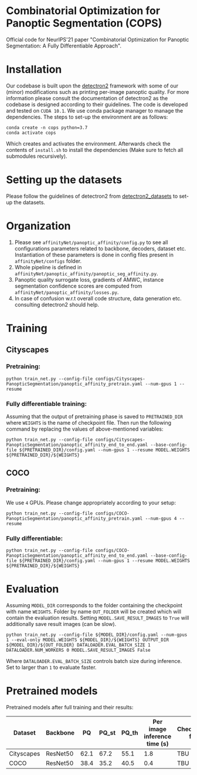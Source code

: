 

# Combinatorial Optimization for Panoptic Segmentation (COPS)
Official code for NeurIPS'21 paper "Combinatorial Optimization for Panoptic Segmentation: A Fully Differentiable Approach". 

# Installation
Our codebase is built upon the [detectron2](https://github.com/facebookresearch/detectron2) framework with some of our (minor) modifications 
such as printing per-image panoptic quality. For more information please consult the documentation of detectron2 as the codebase is designed according to their guidelines.
The code is developed and tested on `CUDA 10.1`. We use conda package manager to manage the dependencies. The steps to set-up the environment are as follows:

    conda create -n cops python=3.7
    conda activate cops

Which creates and activates the environment. Afterwards check the contents of `install.sh` to install the dependencies (Make sure to fetch all submodules recursively). 

# Setting up the datasets
Please follow the guidelines of detectron2 from [detectron2_datasets](https://detectron2.readthedocs.io/en/latest/tutorials/builtin_datasets.html) to set-up the datasets. 

# Organization
1. Please see `affinityNet/panoptic_affinity/config.py` to see all configurations parameters related to backbone, decoders, dataset etc. Instantiation of these parameters is done in config files present in `affinityNet/configs` folder. 
2. Whole pipeline is defined in `affinityNet/panoptic_affinity/panoptic_seg_affinity.py`.
3. Panoptic quality surrogate loss, gradients of AMWC, instance segmentation confidence scores are computed from `affinityNet/panoptic_affinity/losses.py`.
4. In case of confusion w.r.t overall code structure, data generation etc. consulting detectron2 should help.

# Training
## Cityscapes
### Pretraining:

    python train_net.py --config-file configs/Cityscapes-PanopticSegmentation/panoptic_affinity_pretrain.yaml --num-gpus 1 --resume

### Fully differentiable training:
Assuming that the output of pretraining phase is saved to `PRETRAINED_DIR`
where `WEIGHTS` is the name of checkpoint file. Then run the following command by replacing the values of above-mentioned variables:

    python train_net.py --config-file configs/Cityscapes-PanopticSegmentation/panoptic_affinity_end_to_end.yaml --base-config-file ${PRETRAINED_DIR}/config.yaml --num-gpus 1 --resume MODEL.WEIGHTS ${PRETRAINED_DIR}/${WEIGHTS}

## COCO
### Pretraining:
We use `4` GPUs. Please change appropriately according to your setup:

    python train_net.py --config-file configs/COCO-PanopticSegmentation/panoptic_affinity_pretrain.yaml --num-gpus 4 --resume
    
### Fully differentiable:

    python train_net.py --config-file configs/COCO-PanopticSegmentation/panoptic_affinity_end_to_end.yaml --base-config-file ${PRETRAINED_DIR}/config.yaml --num-gpus 1 --resume MODEL.WEIGHTS ${PRETRAINED_DIR}/${WEIGHTS}

# Evaluation
Assuming `MODEL_DIR` corresponds to the folder containing the checkpoint with name `WEIGHTS`. Folder by name `OUT_FOLDER` will be created which will contain the evaluation results. Setting `MODEL.SAVE_RESULT_IMAGES` to `True` will additionally save result images (can be slow). 

    python train_net.py --config-file ${MODEL_DIR}/config.yaml --num-gpus 1 --eval-only MODEL.WEIGHTS ${MODEL_DIR}/${WEIGHTS} OUTPUT_DIR ${MODEL_DIR}/${OUT_FOLDER} DATALOADER.EVAL_BATCH_SIZE 1 DATALOADER.NUM_WORKERS 0 MODEL.SAVE_RESULT_IMAGES False

Where `DATALOADER.EVAL_BATCH_SIZE` controls batch size during inference. Set to larger than `1` to evaluate faster.

# Pretrained models

Pretrained models after full training and their results: 

|Dataset| Backbone | PQ | PQ_st | PQ_th | Per image inference time (s) | Checkpoint file |
|--|--|--|--|--|--|--|
|Cityscapes  | ResNet50 |  62.1 | 67.2 | 55.1 | 1.8 | TBU |
|COCO | ResNet50 | 38.4 | 35.2 | 40.5 | 0.4 | TBU |
